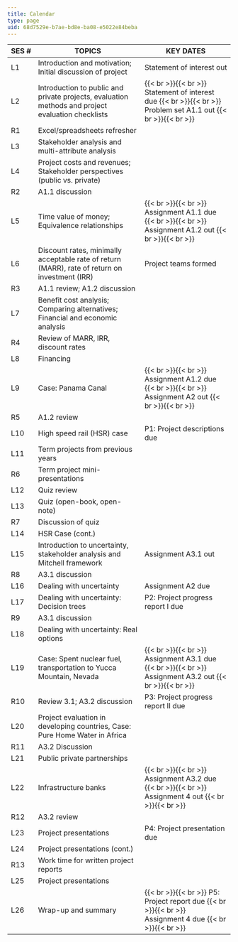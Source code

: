 ```yaml
---
title: Calendar
type: page
uid: 68d7529e-b7ae-bd8e-ba08-e5022e84beba
---
```


| SES # | TOPICS | KEY DATES |
| --- | --- | --- |
| L1 | Introduction and motivation; Initial discussion of project | Statement of interest out |
| L2 | Introduction to public and private projects, evaluation methods and project evaluation checklists |  {{< br >}}{{< br >}} Statement of interest due {{< br >}}{{< br >}} Problem set A1.1 out {{< br >}}{{< br >}}  |
| R1 | Excel/spreadsheets refresher | &nbsp; |
| L3 | Stakeholder analysis and multi-attribute analysis | &nbsp; |
| L4 | Project costs and revenues; Stakeholder perspectives (public vs. private) | &nbsp; |
| R2 | A1.1 discussion | &nbsp; |
| L5 | Time value of money; Equivalence relationships |  {{< br >}}{{< br >}} Assignment A1.1 due {{< br >}}{{< br >}} Assignment A1.2 out {{< br >}}{{< br >}}  |
| L6 | Discount rates, minimally acceptable rate of return (MARR), rate of return on investment (IRR) | Project teams formed |
| R3 | A1.1 review; A1.2 discussion | &nbsp; |
| L7 | Benefit cost analysis; Comparing alternatives; Financial and economic analysis | &nbsp; |
| R4 | Review of MARR, IRR, discount rates | &nbsp; |
| L8 | Financing | &nbsp; |
| L9 | Case: Panama Canal |  {{< br >}}{{< br >}} Assignment A1.2 due {{< br >}}{{< br >}} Assignment A2 out {{< br >}}{{< br >}}  |
| R5 | A1.2 review | &nbsp; |
| L10 | High speed rail (HSR) case | P1: Project descriptions due |
| L11 | Term projects from previous years | &nbsp; |
| R6 | Term project mini-presentations | &nbsp; |
| L12 | Quiz review | &nbsp; |
| L13 | Quiz (open-book, open-note) | &nbsp; |
| R7 | Discussion of quiz | &nbsp; |
| L14 | HSR Case (cont.) | &nbsp; |
| L15 | Introduction to uncertainty, stakeholder analysis and Mitchell framework | Assignment A3.1 out |
| R8 | A3.1 discussion | &nbsp; |
| L16 | Dealing with uncertainty | Assignment A2 due |
| L17 | Dealing with uncertainty: Decision trees | P2: Project progress report I due |
| R9 | A3.1 discussion | &nbsp; |
| L18 | Dealing with uncertainty: Real options | &nbsp; |
| L19 | Case: Spent nuclear fuel, transportation to Yucca Mountain, Nevada |  {{< br >}}{{< br >}} Assignment A3.1 due {{< br >}}{{< br >}} Assignment A3.2 out {{< br >}}{{< br >}}  |
| R10 | Review 3.1; A3.2 discussion | P3: Project progress report II due |
| L20 | Project evaluation in developing countries, Case: Pure Home Water in Africa | &nbsp; |
| R11 | A3.2 Discussion | &nbsp; |
| L21 | Public private partnerships | &nbsp; |
| L22 | Infrastructure banks |  {{< br >}}{{< br >}} Assignment A3.2 due {{< br >}}{{< br >}} Assignment 4 out {{< br >}}{{< br >}}  |
| R12 | A3.2 review | &nbsp; |
| L23 | Project presentations | P4: Project presentation due |
| L24 | Project presentations (cont.) | &nbsp; |
| R13 | Work time for written project reports | &nbsp; |
| L25 | Project presentations | &nbsp; |
| L26 | Wrap-up and summary |  {{< br >}}{{< br >}} P5: Project report due {{< br >}}{{< br >}} Assignment 4 due {{< br >}}{{< br >}}